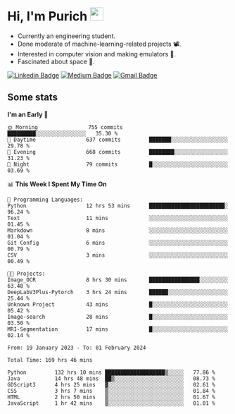 <h1 align="left">Hi, I'm Purich
<img src="https://media.giphy.com/media/hvRJCLFzcasrR4ia7z/giphy.gif" width="30px"/></h1>

* Currently an engineering student.
* Done moderate of machine-learning-related projects :film_projector:.
* Interested in computer vision and making emulators :space_invader:.
* Fascinated about space :milky_way:.

[![Linkedin Badge](https://img.shields.io/badge/-Purich-blue?style=flat-square&logo=Linkedin&logoColor=white&link=https://www.linkedin.com/in/purich-siritip-16b3b3255/)](https://www.linkedin.com/in/purich-siritip-16b3b3255) [![Medium Badge](https://img.shields.io/badge/-@purich-gray?style=flat-square&labelColor=000000&logo=Medium&link=https://medium.com/@phuritsiritip)](https://medium.com/@phuritsiritip)
[![Gmail Badge](https://img.shields.io/badge/-mark.phurit@gmail.com-c14438?style=flat-square&logo=Gmail&logoColor=white&link=mailto:mark.phurit@gmail.com)](mailto:mark.phurit@gmail.com)

## Some stats

  
  <!--START_SECTION:waka-->
**I'm an Early 🐤** 

```text
🌞 Morning                755 commits         █████████░░░░░░░░░░░░░░░░   35.30 % 
🌆 Daytime                637 commits         ███████░░░░░░░░░░░░░░░░░░   29.78 % 
🌃 Evening                668 commits         ████████░░░░░░░░░░░░░░░░░   31.23 % 
🌙 Night                  79 commits          █░░░░░░░░░░░░░░░░░░░░░░░░   03.69 % 
```


📊 **This Week I Spent My Time On** 

```text
💬 Programming Languages: 
Python                   12 hrs 53 mins      ████████████████████████░   96.24 % 
Text                     11 mins             ░░░░░░░░░░░░░░░░░░░░░░░░░   01.45 % 
Markdown                 8 mins              ░░░░░░░░░░░░░░░░░░░░░░░░░   01.04 % 
Git Config               6 mins              ░░░░░░░░░░░░░░░░░░░░░░░░░   00.79 % 
CSV                      3 mins              ░░░░░░░░░░░░░░░░░░░░░░░░░   00.49 % 

🐱‍💻 Projects: 
Image_OCR                8 hrs 30 mins       ████████████████░░░░░░░░░   63.48 % 
DeepLabV3Plus-Pytorch    3 hrs 24 mins       ██████░░░░░░░░░░░░░░░░░░░   25.44 % 
Unknown Project          43 mins             █░░░░░░░░░░░░░░░░░░░░░░░░   05.42 % 
Image-search             28 mins             █░░░░░░░░░░░░░░░░░░░░░░░░   03.50 % 
MRI-Segmentation         17 mins             █░░░░░░░░░░░░░░░░░░░░░░░░   02.14 % 
```


<!--END_SECTION:waka-->

  <!--START_SECTION:waka-simple-->

```text
From: 19 January 2023 - To: 01 February 2024

Total Time: 169 hrs 46 mins

Python         132 hrs 10 mins ███████████████████▒░░░░░   77.86 %
Java           14 hrs 48 mins  ██▒░░░░░░░░░░░░░░░░░░░░░░   08.73 %
GDScript3      4 hrs 25 mins   ▓░░░░░░░░░░░░░░░░░░░░░░░░   02.61 %
CSS            3 hrs 7 mins    ▒░░░░░░░░░░░░░░░░░░░░░░░░   01.84 %
HTML           2 hrs 50 mins   ▒░░░░░░░░░░░░░░░░░░░░░░░░   01.67 %
JavaScript     1 hr 42 mins    ▒░░░░░░░░░░░░░░░░░░░░░░░░   01.01 %
```

<!--END_SECTION:waka-simple-->

  <!--![Anurag's GitHub stats](https://github-readme-stats.vercel.app/api?username=vikimark&show_icons=true&theme=gruvbox_light)-->
  
<!--
**vikimark/vikimark** is a ✨ _special_ ✨ repository because its `README.md` (this file) appears on your GitHub profile.

Here are some ideas to get you started:

- 🔭 I’m currently working on ...
- 🌱 I’m currently learning ...
- 👯 I’m looking to collaborate on ...
- 🤔 I’m looking for help with ...
- 💬 Ask me about ...
- 📫 How to reach me: ...
- 😄 Pronouns: ...
- ⚡ Fun fact: ...
-->
